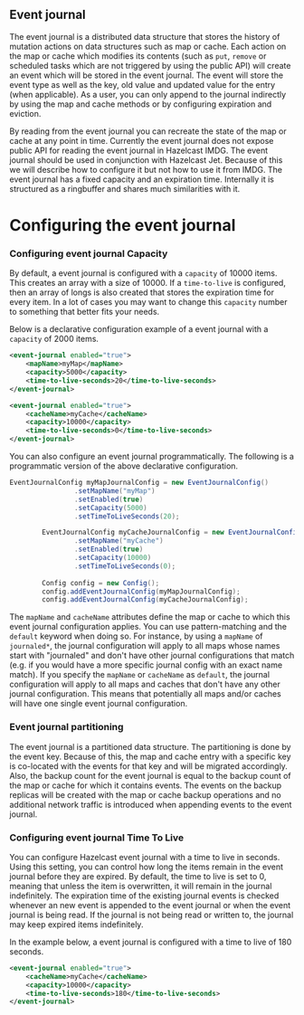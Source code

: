 ## Event journal

The event journal is a distributed data structure that stores the history of mutation actions on data structures such as map or cache. Each action on the map or cache which modifies its contents (such as `put`, `remove` or scheduled tasks which are not triggered by using the public API) will create an event which will be stored in the event journal. The event will store the event type as well as the key, old value and updated value for the entry (when applicable). As a user, you can only append to the journal indirectly by using the map and cache methods or by configuring expiration and eviction. 

By reading from the event journal you can recreate the state of the map or cache at any point in time. Currently the event journal does not expose public API for reading the event journal in Hazelcast IMDG. The event journal should be used in conjunction with Hazelcast Jet. Because of this we will describe how to configure it but not how to use it from IMDG.
The event journal has a fixed capacity and an expiration time. Internally it is structured as a ringbuffer and shares much similarities with it. 

# Configuring the event journal

### Configuring event journal Capacity

By default, a event journal is configured with a `capacity` of 10000 items. This creates an array with a size of 10000. If 
a `time-to-live` is configured, then an array of longs is also created that stores the expiration time for every item. 
In a lot of cases you may want to change this `capacity` number to something that better fits your needs. 

Below is a declarative configuration example of a event journal with a `capacity` of 2000 items.

```xml
<event-journal enabled="true">
    <mapName>myMap</mapName>
    <capacity>5000</capacity>
    <time-to-live-seconds>20</time-to-live-seconds>
</event-journal>

<event-journal enabled="true">
    <cacheName>myCache</cacheName>
    <capacity>10000</capacity>
    <time-to-live-seconds>0</time-to-live-seconds>
</event-journal>
``` 
You can also configure an event journal programmatically. The following is a programmatic version of the above declarative configuration. 

```java
EventJournalConfig myMapJournalConfig = new EventJournalConfig()
                .setMapName("myMap")
                .setEnabled(true)
                .setCapacity(5000)
                .setTimeToLiveSeconds(20);

        EventJournalConfig myCacheJournalConfig = new EventJournalConfig()
                .setMapName("myCache")
                .setEnabled(true)
                .setCapacity(10000)
                .setTimeToLiveSeconds(0);
        
        Config config = new Config();
        config.addEventJournalConfig(myMapJournalConfig);
        config.addEventJournalConfig(myCacheJournalConfig);
```


The `mapName` and `cacheName` attributes define the map or cache to which this event journal configuration applies. You can use pattern-matching and the `default` keyword when doing so. For instance, by using a `mapName` of `journaled*`, the journal configuration will apply to all maps whose names start with "journaled" and don't have other journal configurations that match (e.g. if you would have a more specific journal config with an exact name match). If you specify the `mapName` or `cacheName` as `default`, the journal configuration will apply to all maps and caches that don't have any other journal configuration. This means that potentially all maps and/or caches will have one single event journal configuration.


### Event journal partitioning

The event journal is a partitioned data structure. The partitioning is done by the event key. Because of this, the map and cache entry with a specific key is co-located with the events for that key and will be migrated accordingly.
Also, the backup count for the event journal is equal to the backup count of the map or cache for which it contains events. The events on the backup replicas will be created with the map or cache backup operations and no additional network traffic is introduced when appending events to the event journal. 

### Configuring event journal Time To Live

You can configure Hazelcast event journal with a time to live in seconds. Using this setting, you can control how long the items remain in 
the event journal before they are expired. By default, the time to live is set to 0, meaning that unless the item is overwritten, 
it will remain in the journal indefinitely. The expiration time of the existing journal events is checked whenever an new event is appended to the event journal or when the event journal is being read. If the journal is not being read or written to, the journal may keep expired items indefinitely. 

In the example below, a event journal is configured with a time to live of 180 seconds.

```xml
<event-journal enabled="true">
    <cacheName>myCache</cacheName>
    <capacity>10000</capacity>
    <time-to-live-seconds>180</time-to-live-seconds>
</event-journal>
```

